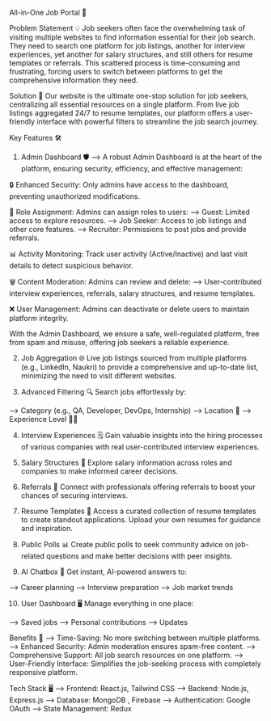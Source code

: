 All-in-One Job Portal 🚀

Problem Statement 💡
Job seekers often face the overwhelming task of visiting multiple websites to find information essential for their job search. They need to search one platform for job listings, another for interview experiences, yet another for salary structures, and still others for resume templates or referrals. This scattered process is time-consuming and frustrating, forcing users to switch between platforms to get the comprehensive information they need.

Solution 🌟
Our website is the ultimate one-stop solution for job seekers, centralizing all essential resources on a single platform. From live job listings aggregated 24/7 to resume templates, our platform offers a user-friendly interface with powerful filters to streamline the job search journey.


Key Features 🛠️

1. Admin Dashboard 🛡️
--> A robust Admin Dashboard is at the heart of the platform, ensuring security, efficiency, and effective management:

🔒 Enhanced Security: Only admins have access to the dashboard, preventing unauthorized modifications.

👤 Role Assignment: Admins can assign roles to users:
--> Guest: Limited access to explore resources.
--> Job Seeker: Access to job listings and other core features.
--> Recruiter: Permissions to post jobs and provide referrals.

📊 Activity Monitoring: Track user activity (Active/Inactive) and last visit details to detect suspicious behavior.

🗑️ Content Moderation: Admins can review and delete:
--> User-contributed interview experiences, referrals, salary structures, and resume templates.

❌ User Management: Admins can deactivate or delete users to maintain platform integrity.

With the Admin Dashboard, we ensure a safe, well-regulated platform, free from spam and misuse, offering job seekers a reliable experience.


2. Job Aggregation 🌐
Live job listings sourced from multiple platforms (e.g., LinkedIn, Naukri) to provide a comprehensive and up-to-date list, minimizing the need to visit different websites.


3. Advanced Filtering 🔍
Search jobs effortlessly by:

--> Category (e.g., QA, Developer, DevOps, Internship)
--> Location 📍
--> Experience Level 👨‍💻


4. Interview Experiences 🗒️
Gain valuable insights into the hiring processes of various companies with real user-contributed interview experiences.


5. Salary Structures 💸
Explore salary information across roles and companies to make informed career decisions.


6. Referrals 🤝
Connect with professionals offering referrals to boost your chances of securing interviews.


7. Resume Templates 📄
Access a curated collection of resume templates to create standout applications. Upload your own resumes for guidance and inspiration.


8. Public Polls 📊
Create public polls to seek community advice on job-related questions and make better decisions with peer insights.


9. AI Chatbox 🤖
Get instant, AI-powered answers to:

--> Career planning
--> Interview preparation
--> Job market trends


10. User Dashboard 🖥️
Manage everything in one place:

--> Saved jobs
--> Personal contributions
--> Updates


Benefits 💼
--> Time-Saving: No more switching between multiple platforms.
--> Enhanced Security: Admin moderation ensures spam-free content.
--> Comprehensive Support: All job search resources on one platform.
--> User-Friendly Interface: Simplifies the job-seeking process with completely responsive platform.


Tech Stack 🖥️
--> Frontend: React.js, Tailwind CSS
--> Backend: Node.js, Express.js
--> Database: MongoDB , Firebase
--> Authentication: Google OAuth
--> State Management: Redux
